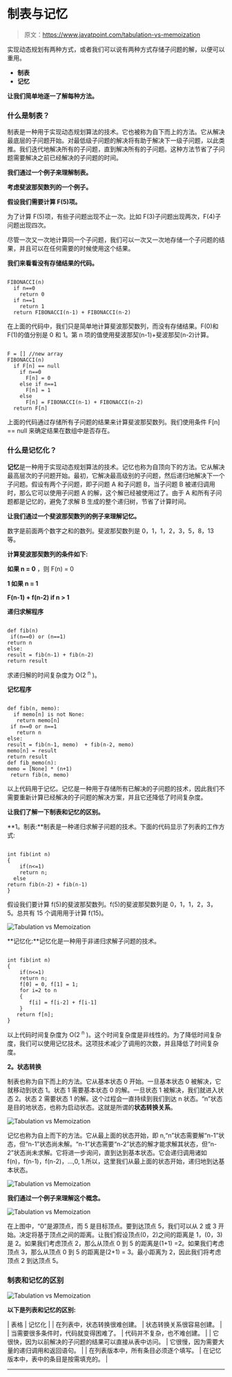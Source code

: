 # 制表与记忆

> 原文：<https://www.javatpoint.com/tabulation-vs-memoization>

实现动态规划有两种方式，或者我们可以说有两种方式存储子问题的解，以便可以重用。

*   **制表**
*   **记忆**

**让我们简单地逐一了解每种方法。**

### 什么是制表？

制表是一种用于实现动态规划算法的技术。它也被称为自下而上的方法。它从解决最底层的子问题开始。对最低级子问题的解决将有助于解决下一级子问题，以此类推。我们迭代地解决所有的子问题，直到解决所有的子问题。这种方法节省了子问题需要解决之前已经解决的子问题的时间。

**我们通过一个例子来理解制表。**

**考虑斐波那契数列的一个例子。**

**假设我们需要计算 F(5)项。**

为了计算 F(5)项，有些子问题出现不止一次。比如 F(3)子问题出现两次，F(4)子问题出现四次。

尽管一次又一次地计算同一个子问题，我们可以一次又一次地存储一个子问题的结果，并且可以在任何需要的时候使用这个结果。

**我们来看看没有存储结果的代码。**

```

FIBONACCI(n)
  if n==0
    return 0
  if n==1
    return 1
  return FIBONACCI(n-1) + FIBONACCI(n-2)

```

在上面的代码中，我们只是简单地计算斐波那契数列，而没有存储结果。F(0)和 F(1)的值分别是 0 和 1。第 n 项的值使用斐波那契(n-1)+斐波那契(n-2)计算。

```

F = [] //new array
FIBONACCI(n)
  if F[n] == null
    if n==0
      F[n] = 0
    else if n==1
      F[n] = 1
    else
      F[n] = FIBONACCI(n-1) + FIBONACCI(n-2)
  return F[n]

```

上面的代码通过存储所有子问题的结果来计算斐波那契数列。我们使用条件 F[n] == null 来确定结果在数组中是否存在。

### 什么是记忆化？

**记忆**是一种用于实现动态规划算法的技术。记忆也称为自顶向下的方法。它从解决最高层次的子问题开始。最初，它解决最高级别的子问题，然后递归地解决下一个子问题。假设有两个子问题，即子问题 A 和子问题 B，当子问题 B 被递归调用时，那么它可以使用子问题 A 的解，这个解已经被使用过了。由于 A 和所有子问题都是记忆的，避免了求解 B 生成的整个递归树，节省了计算时间。

**让我们通过一个斐波那契数列的例子来理解记忆。**

数字是前面两个数字之和的数列。斐波那契数列是 0，1，1，2，3，5，8，13 等。

**计算斐波那契数列的条件如下:**

**如果 n = 0** ，则 F(n) = 0

**1 如果 n = 1**

**F(n-1) + f(n-2) if n > 1**

**递归求解程序**

```

def fib(n)
 if(n==0) or (n==1)
return n
else:
result = fib(n-1) + fib(n-2)
return result

```

求递归解的时间复杂度为 O(2 <sup>n</sup> )。

**记忆程序**

```

def fib(n, memo):
  if memo[n] is not None:
   return memo[n]
 if n==0 or n==1
   return n
else:
result = fib(n-1, memo)  + fib(n-2, memo)
memo[n] = result
return result
def fib_memo(n):
memo = [None] * (n+1)
 return fib(n, memo)

```

以上代码用于记忆。记忆是一种用于存储所有已解决的子问题的技术，因此我们不需要重新计算已经解决的子问题的解决方案，并且它还降低了时间复杂度。

**让我们了解一下制表和记忆的区别。**

**1。制表:**制表是一种递归求解子问题的技术。下面的代码显示了列表的工作方式:

```

int fib(int n)
{
    if(n<=1)
    return n;
  else
return fib(n-2) + fib(n-1)
} 

```

假设我们要计算 f(5)的斐波那契数列。f(5)的斐波那契数列是 0，1，1，2，3，5。总共有 15 个调用用于计算 f(15)。

![Tabulation vs Memoization](img/30976ffa834f46776c2d3f798e9c41f7.png)

**记忆化:**记忆化是一种用于非递归求解子问题的技术。

```

int fib(int n)
{
    if(n<=1)
    return n;
    f[0] = 0, f[1] = 1;
    for i=2 to n
    {
       f[i] = f[i-2] + f[i-1]
    }
   return f[n];
} 

```

以上代码时间复杂度为 O(2 <sup>n</sup> )。这个时间复杂度是非线性的。为了降低时间复杂度，我们可以使用记忆技术。这项技术减少了调用的次数，并且降低了时间复杂度。

**2。状态转换**

制表也称为自下而上的方法。它从基本状态 0 开始。一旦基本状态 0 被解决，它就移动到状态 1。状态 1 需要基本状态 0 的解。一旦状态 1 被解决，我们就进入状态 2。状态 2 需要状态 1 的解。这个过程会一直持续到我们到达 n 状态。“n”状态是目的地状态，也称为启动状态。这就是所谓的**状态转换关系**。

![Tabulation vs Memoization](img/8ccb1c449f0f7c3002f91d9d6d889dba.png)

记忆也称为自上而下的方法。它从最上面的状态开始，即 n,“n”状态需要解“n-1”状态，但“n-1”状态尚未解。“n-1”状态需要“n-2”状态的解才能求解其状态，但“n-2”状态尚未求解。它将进一步询问，直到达到基本状态。它会递归调用诸如 f(n)，f(n-1)，f(n-2)，...,0, 1.所以，这里我们从最上面的状态开始，递归地到达基本状态。

![Tabulation vs Memoization](img/4dc250bbc5a0bcff19bc55ef02391907.png)

**我们通过一个例子来理解这个概念。**

![Tabulation vs Memoization](img/880e71602ee31a12ce4c5ba47fa7cfe6.png)

在上图中，“0”是源顶点，而 5 是目标顶点。要到达顶点 5，我们可以从 2 或 3 开始。决定将基于顶点之间的距离。让我们假设顶点(0，2)之间的距离是 1，(0，3)是 2。如果我们考虑顶点 2，那么从顶点 0 到 5 的距离是(1+1) =2。如果我们考虑顶点 3，那么从顶点 0 到 5 的距离是(2+1) = 3。最小距离为 2，因此我们将考虑顶点 2 到达顶点 5。

### 制表和记忆的区别

![Tabulation vs Memoization](img/2437faa235ce302326f81cd48293f928.png)

**以下是列表和记忆的区别:**

| 表格 | 记忆化 |
| 在列表中，状态转换很难创建。 | 状态转换关系很容易创建。 |
| 当需要很多条件时，代码就变得困难了。 | 代码并不复杂，也不难创建。 |
| 它很快，因为以前解决的子问题的结果可以直接从表中访问。 | 它很慢，因为需要大量的递归调用和返回语句。 |
| 在列表版本中，所有条目必须逐个填写。 | 在记忆版本中，表中的条目是按需填充的。 |

* * *